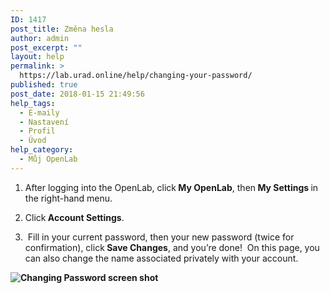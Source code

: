 ```yaml
---
ID: 1417
post_title: Změna hesla
author: admin
post_excerpt: ""
layout: help
permalink: >
  https://lab.urad.online/help/changing-your-password/
published: true
post_date: 2018-01-15 21:49:56
help_tags:
  - E-maily
  - Nastavení
  - Profil
  - Úvod
help_category:
  - Můj OpenLab
---
```

1. After logging into the OpenLab, click<strong> My OpenLab</strong>, then<strong> My Settings </strong>in the right-hand menu.

2. Click<strong> Account Settings</strong>.

3.  Fill in your current password, then your new password (twice for confirmation), click<strong> Save Changes</strong>, and you’re done!  On this page, you can also change the name associated privately with your account.<strong>
</strong>

<strong><img class="alignnone wp-image-36164 size-full" src="https://openlab.citytech.cuny.edu/wp-content/uploads/2012/08/Changing_Password_1_v2.png" alt="Changing Password screen shot" /></strong>

&nbsp;
<div></div>